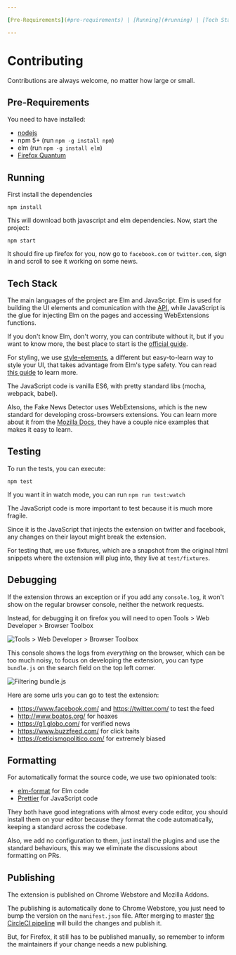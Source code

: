 ```yaml
---

[Pre-Requirements](#pre-requirements) | [Running](#running) | [Tech Stack](#tech-stack) | [Testing](#testing) | [Debugging](#debugging) | [Formatting](#formatting) | [Publishing](#publishing)

---
```


# Contributing

Contributions are always welcome, no matter how large or small.

## Pre-Requirements

You need to have installed:

* [nodejs](https://nodejs.org/en/download/)
* npm 5+ (run `npm -g install npm`)
* elm (run `npm -g install elm`)
* [Firefox Quantum](https://www.mozilla.org/en-US/firefox/quantum/)

## Running

First install the dependencies

```
npm install
```

This will download both javascript and elm dependencies. Now, start the project:

```
npm start
```

It should fire up firefox for you, now go to `facebook.com` or `twitter.com`, sign in and scroll to see it working on some news.

## Tech Stack

The main languages of the project are Elm and JavaScript. Elm is used for building the UI elements and comunication with the [API](https://github.com/fake-news-detector/api), while JavaScript is the glue for injecting Elm on the pages and accessing WebExtensions functions.

If you don't know Elm, don't worry, you can contribute without it, but if you want to know more, the best place to start is the [official guide](https://guide.elm-lang.org/).

For styling, we use [style-elements](http://package.elm-lang.org/packages/mdgriffith/style-elements/latest), a different but easy-to-learn way to style your UI, that takes advantage from Elm's type safety. You can read [this guide](https://mdgriffith.gitbooks.io/style-elements/content/) to learn more.

The JavaScript code is vanilla ES6, with pretty standard libs (mocha, webpack, babel).

Also, the Fake News Detector uses WebExtensions, which is the new standard for developing cross-browsers extensions. You can learn more about it from the [Mozilla Docs](https://developer.mozilla.org/en-US/Add-ons/WebExtensions), they have a couple nice examples that makes it easy to learn.

## Testing

To run the tests, you can execute:

```
npm test
```

If you want it in watch mode, you can run `npm run test:watch`

The JavaScript code is more important to test because it is much more fragile.

Since it is the JavaScript that injects the extension on twitter and facebook, any changes on their layout might break the extension.

For testing that, we use fixtures, which are a snapshot from the original html snippets where the extension will plug into, they live at `test/fixtures`.

## Debugging

If the extension throws an exception or if you add any `console.log`, it won't show on the regular browser console, neither the network requests.

Instead, for debugging it on firefox you will need to open Tools > Web Developer > Browser Toolbox

![Tools > Web Developer > Browser Toolbox](https://user-images.githubusercontent.com/792201/31666402-d81136dc-b32a-11e7-885c-4daa770d67bd.png)

This console shows the logs from _everything_ on the browser, which can be too much noisy, to focus on developing the extension, you can type `bundle.js` on the search field on the top left corner.

![Filtering bundle.js](https://user-images.githubusercontent.com/792201/31666481-285ab38e-b32b-11e7-89a1-788ac5bfeb68.png)

Here are some urls you can go to test the extension:

* https://www.facebook.com/ and https://twitter.com/ to test the feed
* http://www.boatos.org/ for hoaxes
* https://g1.globo.com/ for verified news
* https://www.buzzfeed.com/ for click baits
* https://ceticismopolitico.com/ for extremely biased

## Formatting

For automatically format the source code, we use two opinionated tools:

* [elm-format](https://github.com/avh4/elm-format) for Elm code
* [Prettier](https://prettier.io/) for JavaScript code

They both have good integrations with almost every code editor, you should install them on your editor because they format the code automatically, keeping a standard across the codebase.

Also, we add no configuration to them, just install the plugins and use the standard behaviours, this way we eliminate the discussions about formatting on PRs.

## Publishing

The extension is published on Chrome Webstore and Mozilla Addons.

The publishing is automatically done to Chrome Webstore, you just need to bump the version on the `manifest.json` file. After merging to master [the CircleCI pipeline](https://circleci.com/gh/fake-news-detector/extension) will build the changes and publish it.

But, for Firefox, it still has to be published manually, so remember to inform the maintainers if your change needs a new publishing.

